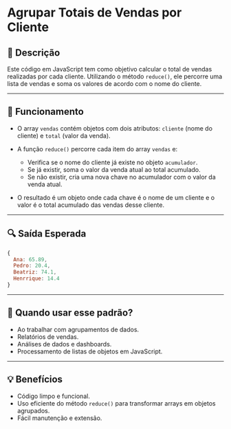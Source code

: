 
# Agrupar Totais de Vendas por Cliente

## 📄 Descrição

Este código em JavaScript tem como objetivo calcular o total de vendas realizadas por cada cliente. Utilizando o método `reduce()`, ele percorre uma lista de vendas e soma os valores de acordo com o nome do cliente.

---

## 🚀 Funcionamento

- O array `vendas` contém objetos com dois atributos: `cliente` (nome do cliente) e `total` (valor da venda).

- A função `reduce()` percorre cada item do array `vendas` e:

  - Verifica se o nome do cliente já existe no objeto `acumulador`.
  - Se já existir, soma o valor da venda atual ao total acumulado.
  - Se não existir, cria uma nova chave no acumulador com o valor da venda atual.

- O resultado é um objeto onde cada chave é o nome de um cliente e o valor é o total acumulado das vendas desse cliente.

---

## 🔍 Saída Esperada

```javascript
{
  Ana: 65.89,
  Pedro: 20.4,
  Beatriz: 74.1,
  Henrrique: 14.4
}
```

---

## 🎯 Quando usar esse padrão?

- Ao trabalhar com agrupamentos de dados.
- Relatórios de vendas.
- Análises de dados e dashboards.
- Processamento de listas de objetos em JavaScript.

---

## 💡 Benefícios

- Código limpo e funcional.
- Uso eficiente do método `reduce()` para transformar arrays em objetos agrupados.
- Fácil manutenção e extensão.
